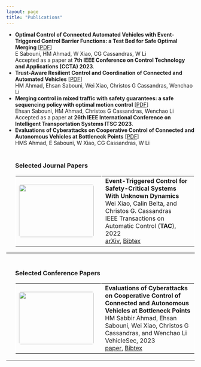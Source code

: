 ```yaml
---
layout: page
title: "Publications"
---
```


* **Optimal Control of Connected Automated Vehicles with Event-Triggered Control Barrier Functions: a Test Bed for Safe Optimal Merging** [<a href="https://arxiv.org/pdf/2306.01871.pdf" target="_blank">PDF</a>]
  <br> E Sabouni, HM Ahmad, W Xiao, CG Cassandras, W Li
  <br> Accepted as a paper at **7th IEEE Conference on Control Technology and Applications (CCTA) 2023**.
* **Trust-Aware Resilient Control and Coordination of Connected and Automated Vehicles** [<a href="https://arxiv.org/pdf/2305.16818.pdf" target="_blank">PDF</a>]
 <br> HM Ahmad, Ehsan Sabouni, Wei Xiao, Christos G Cassandras, Wenchao Li
* **Merging control in mixed traffic with safety guarantees: a safe sequencing policy with optimal motion control** [<a href="https://arxiv.org/pdf/2305.16725.pdf" target="_blank">PDF</a>]
<br> Ehsan Sabouni, HM Ahmad, Christos G Cassandras, Wenchao Li
  <br> Accepted as a paper at **26th IEEE International Conference on Intelligent Transportation Systems ITSC 2023**.
* **Evaluations of Cyberattacks on Cooperative Control of Connected and Autonomous Vehicles at Bottleneck Points** [<a href="https://www.ndss-symposium.org/wp-content/uploads/2023/02/vehiclesec2023-23082-paper.pdf" target="_blank">PDF</a>]
  <br> HMS Ahmad, E Sabouni, W Xiao, CG Cassandras, W Li

<!-- Journal papers. -->
<div class="item border-bottom">
 <ul>
 <h3 id="Journal"> <br> Selected Journal Papers </h3>
 <div class="container">
    <table style='border-width:1px;border-color:rgb(255,255,255);border-collapse:collapse' cellspacing='0' bordercolor='#888' border='1'>
          <tbody>
             <tr>
                <td style='width:300px;height:150px'> <a imageanchor='1' href='/assets/Photos/event_TAC.gif'><img width='200' src='paper_figs/event_TAC.gif' height='140' border='0'  style='border-radius: 5px'/></a></td>
                <td style='width:1200px;height:89px;padding-left: 10px;'>
                   <b>Event-Triggered Control for Safety-Critical Systems With Unknown Dynamics
                   </b><br/> Wei Xiao, Calin Belta, and Christos G. Cassandras <br/>IEEE Transactions on Automatic Control (<b>TAC</b>), 2022 <br/> <a target='_blank' href='https://arxiv.org/abs/2103.15874'>arXiv</a>, <a href="javascript:toggle_visibility('xiao2022event')">Bibtex</a>
                   <pre id="xiao2022event" xml:space="preserve" style="display: none; font-size: 12px">
                  @article{xiao2022event,
                     title={Event-Triggered Control for Safety-Critical Systems With Unknown Dynamics},
                     author={Xiao, Wei and Belta, Calin and Cassandras, Christos G},
                     journal={IEEE Transactions on Automatic Control},
                     year={2022},
                     publisher={IEEE}
                   }
                   </pre>
                </td>
             </tr>
          </tbody>
    </table> 
 </ul>
 </div>            
</div>
<hr>
    
    
<!-- Conference papers. -->
<div class="item border-bottom">
 <ul>
 <h3 id="Conference"> <br> Selected Conference Papers</h3>
 <div class="container">
<table style='border-width:1px;border-color:rgb(255,255,255);border-collapse:collapse' cellspacing='0' bordercolor='#888' border='1'>
          <tbody>
             <tr>
                <td style='width:300px;height:150px'> <a imageanchor='1' href='/assets/Photos/cyber.png'><img width='200' src='paper_figs/cyber.png' height='140' border='0'  style='border-radius: 5px'/></a></td>
                <td style='width:1200px;height:89px;padding-left: 10px;'>
                   <b>Evaluations of Cyberattacks on Cooperative Control of Connected and Autonomous Vehicles at Bottleneck Points
                   </b><br/> HM Sabbir Ahmad, Ehsan Sabouni, Wei Xiao, Christos G Cassandras, and Wenchao Li <br/>VehicleSec, 2023 <br/> <a target='_blank' href='https://www.ndss-symposium.org/wp-content/uploads/2023/02/vehiclesec2023-23082-paper.pdf'>paper</a>, <a href="javascript:toggle_visibility('ahmadevaluations')">Bibtex</a>
                   <pre id="ahmadevaluations" xml:space="preserve" style="display: none; font-size: 12px">
                   @INPROCEEDINGS{ahmadevaluations,
  title={Evaluations of Cyberattacks on Cooperative Control of Connected and Autonomous Vehicles at Bottleneck Points},
  author={Ahmad, HM Sabbir and Sabouni, Ehsan and Xiao, Wei and Cassandras, Christos G and Li, Wenchao}
booktitle={VehicleSec 2023},
year = {2023}
}
                   </pre>
                </td>
             </tr>
          </tbody>
    </table>
 </ul>
 </div>            
</div>
<hr>
